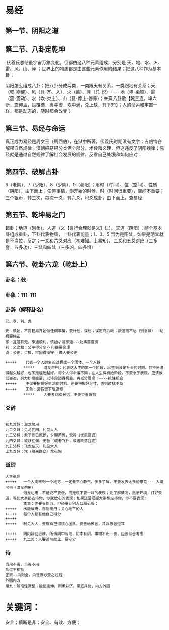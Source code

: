 # 易经

## 第一节、阴阳之道

## 第二节、八卦定乾坤

​		伏羲氏总结虽宇宙万象变化，但都由这八种元素组成，分别是 天、地、水、火、雷、风、山、泽 ；世界上的物质都是由这些元素作用的结果；把这八种作为基本卦；

​		阴阳怎么组成八卦；把八卦分成两类，一类跟天有关系，一类跟地有关系；天（乾-刚健）、风（巽-齐、入）、火（离）、泽（兑-悦）---- 地（坤-柔顺）、雷（震-震动）、水（坎-欠土）、山（艮-停止-修养）；朱熹八卦歌【乾三连，坤六断，震仰盂，艮覆碗，离中虚，坎中满，兑上缺，巽下短】；人的命运和宇宙一样，都是动态的，随时都会改变；

## 第三节、易经与命运

​		真正成为易经是周文王（周西伯），在狱中所著，伏羲氏时期没有文字；吉凶悔吝解释自然规律；汉朝把易经分类俩个部分，术数和义理，但这违反了阴阳规律；易经就是通过自然规律了解社会发展的规律，反省自己处境和如何应对；

## 第四节、破解占卦

​		6（老阴）、7（少阳）、8（少阴）、9（老阳）；用时（时间）、位（空间）、性质（阴阳），由下而上；任何事情，刚开始的时候，时（时间很重要），空间不重要；三个银币，转三次，每次一爻，转六爻，积爻成卦，由下而上，查易经

## 第五节、乾坤易之门

​		错卦；地道（刚柔）、人道（义【言行合理就是义】仁）、天道（阴阳）；两个基本卦组成重卦，下卦代表物质，上卦代表能量；1、3、5 当为是阳爻，如果是阴爻就是不当位，反之；一爻和六爻对应（初难知、上易知）、二爻和五爻对应（二多誉，五多功）、三爻和四爻（三多凶，四多惧）

## 第六节、乾卦六龙（乾卦上）

### 卦名：乾

### 卦象：111-111

### 卦辞（解释卦名）

~~~
元、亨、利、贞

元：慎始，不要轻易开始做任何事情，要计划，谋划；谋定而后动；欲速而不达（别急躁）--动机要纯正
亨：互通有无，亨通顺利，慎始才能亨通---处事要谨慎
利：义之和；公平得分享--利益要合理
贞：公正，贞操，牢固得操守--做人要公正

+++++    代表一个人的生长过程或一个团体、一个人群
		*****    潜龙勿用：代表这人生的第一个阶段，出生到涉足社会的时期，并不是潜得越久越好，也不是越短越好，每个人得命运不同；在人生得初始阶段，不要急于表现，应该放低姿态，努力积攒能量，以待合适得机会，再充分展现；----抓住机会
+++++    不仅要把握好见龙的时机，还要把握好分寸，否则过犹不及
+++++    无咎：没有留下后遗症
		*****    人要考虑得长远，不要只看眼前
~~~

### 爻辞

~~~

初九爻辞：潜龙勿用
九二爻辞：见龙在田，利见大人
九三爻辞：君子终日乾乾，夕惕若厉，无咎（忧患意识）
九四爻辞：或跃在渊，无咎（或者飞升，或者跌落谷底）
九五爻辞：飞龙在天，利见大人
上九爻辞：亢（脱离群众）龙有悔

~~~

### 道理

~~~
人生道理
+++++   一个人刚来到一个地方，一定要平心静气，多多了解，不要发表太多的意见----入境问俗（潜龙勿用）
		潜龙勿用：不是说不要做，而是说不要一味的表现；先了解情况，熟悉环境，打好交道，等到大家都支持你，你就放心的表现；如果还没把握大家都支持你，你不要表现；
		本事：你要有能力，但还要让别人口服心服；
+++++   水能载舟，亦能覆舟；关心地下的人
+++++	每个人都有他自己得分
+++++	
+++++	利见大人：要有自己得核心团队，要善纳雅言，并非忠言逆耳

+++++	阴阳辩证思维，所谓阴中有阳，阳中有阴，事物不止一面，应该综合考虑
+++++	九二爻：人要适可而止，要守分
~~~

### 待

~~~
当用不省，当省不用
功过不相抵
正直--曲则全，曲是直必要之过程
外圆内方
用九：阶段性调整；能屈能伸，刚柔并济，恩威并施，内方外圆
~~~







# 关键词：

安全；慎断是非；安全、有效、方便；